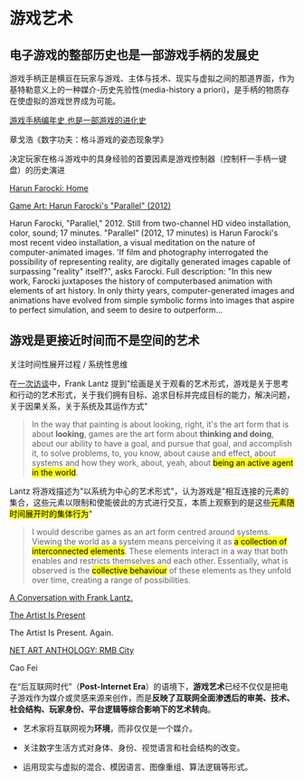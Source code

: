 # 游戏艺术

## 电子游戏的整部历史也是一部游戏手柄的发展史

游戏手柄正是横亘在玩家与游戏、主体与技术、现实与虚拟之间的那道界面，作为基特勒意义上的一种媒介-历史先验性(media-history a priori)，是手柄的物质存在使虚拟的游戏世界成为可能。

[游戏手柄编年史 也是一部游戏的进化史](https://ce.ofweek.com/2022-12/ART-2022115-8500-30581810.html)

章戈浩《数字功夫：格斗游戏的姿态现象学》

决定玩家在格斗游戏中的具身经验的首要因素是游戏控制器（控制杆一手柄一键盘）的历史演进

[Harun Farocki: Home](https://www.harunfarocki.de/home.html)

[Game Art: Harun Farocki's "Parallel" (2012)](https://www.gamescenes.org/2013/02/game-art-harun-farockis-parallel-2012.html)

Harun Farocki, "Parallel," 2012. Still from two-channel HD video installation, color, sound; 17 minutes. "Parallel" (2012, 17 minutes) is Harun Farocki's most recent video installation, a visual meditation on the nature of computer-animated images. 'If film and photography interrogated the possibility of representing reality, are digitally generated images capable of surpassing "reality" itself?", asks Farocki. Full description: "In this new work, Farocki juxtaposes the history of computerbased animation with elements of art history. In only thirty years, computer-generated images and animations have evolved from simple symbolic forms into images that aspire to perfect simulation, and seem to desire to outperform...

## 游戏是更接近时间而不是空间的艺术
关注时间性展开过程 / 系统性思维

在[一次访谈](https://www.ycombinator.com/blog/frank-lantz-director-of-nyus-game-center-and-creator-of-universal-paperclips/)中，Frank Lantz 提到"绘画是关于观看的艺术形式，游戏是关于思考和行动的艺术形式，关于我们拥有目标、追求目标并完成目标的能力，解决问题，关于因果关系，关于系统及其运作方式" 

> In the way that painting is about looking, right, it's the art form that is about **looking**, games are the art form about **thinking and doing**, about our ability to have a goal, and pursue that goal, and accomplish it, to solve problems, to, you know, about cause and effect, about systems and how they work, about, yeah, about <mark>being an active agent in the world</mark>.

Lantz 将游戏描述为"以系统为中心的艺术形式"，认为游戏是"相互连接的元素的集合，这些元素以限制和使能彼此的方式进行交互，本质上观察到的是这些<mark>元素随时间展开时的集体行为</mark>" 

> I would describe games as an art form centred around systems. Viewing the world as a system means perceiving it as <mark>a collection of interconnected elements</mark>. These elements interact in a way that both enables and restricts themselves and each other. Essentially, what is observed is the <mark>collective behaviour</mark> of these elements as they unfold over time, creating a range of possibilities.

[A Conversation with Frank Lantz.](https://thoughteconomics.com/frank-lantz/)

[The Artist Is Present](https://pippinbarr.com/the-artist-is-present/info/)

The Artist Is Present. Again.

[NET ART ANTHOLOGY: RMB City](https://anthology.rhizome.org/rmb-city)

Cao Fei

在“后互联网时代”（**Post-Internet Era**）的语境下，**游戏艺术**已经不仅仅是把电子游戏作为媒介或灵感来源来创作，而是**反映了互联网全面渗透后的审美、技术、社会结构、玩家身份、平台逻辑等综合影响下的艺术转向**。

- 艺术家将互联网视为**环境**，而非仅仅是一个媒介。

- 关注数字生活方式对身体、身份、视觉语言和社会结构的改变。

- 运用现实与虚拟的混合、模因语言、图像重组、算法逻辑等形式。